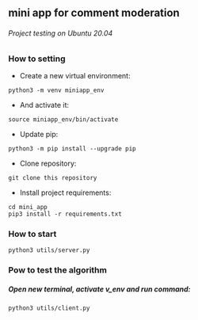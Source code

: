 ## mini app for comment moderation

###### Project testing on Ubuntu 20.04

### How to setting
 - Create a new virtual environment:
```
python3 -m venv miniapp_env
```
 - And activate it:
```
source miniapp_env/bin/activate
```
 - Update pip:
```
python3 -m pip install --upgrade pip
```
 - Clone repository:
```
git clone this repository
```
- Install project requirements:
```
cd mini_app
pip3 install -r requirements.txt
```

### How to start

```
python3 utils/server.py         
```

### Рow to test the algorithm

##### Open new terminal, activate v_env and run command:
```
python3 utils/client.py         
```

